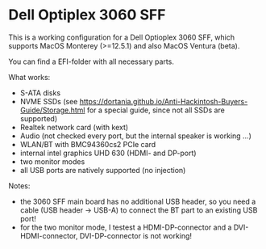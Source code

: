 # Dell Optiplex 3060 SFF


This is a working configuration for a Dell Optioplex 3060 SFF, which supports MacOS Monterey (>=12.5.1) and also MacOS Ventura (beta).


You can find a EFI-folder with all necessary parts.

What works:
 * S-ATA disks
 * NVME SSDs (see <https://dortania.github.io/Anti-Hackintosh-Buyers-Guide/Storage.html> for a special guide, since not all SSDs are supported)
 * Realtek network card (with kext)
 * Audio (not checked every port, but the internal speaker is working ...)
 * WLAN/BT with BMC94360cs2 PCIe card 
 * internal intel graphics UHD 630 (HDMI- and DP-port)
 * two monitor modes
 * all USB ports are natively supported (no injection)
 
 
 Notes:
 
  * the 3060 SFF main board has no additional USB header, so you need a cable (USB header -> USB-A) to connect the BT part to an existing USB port!
  * for the two monitor mode, I testest a HDMI-DP-connector and a DVI-HDMI-connector, DVI-DP-connector is not working!
